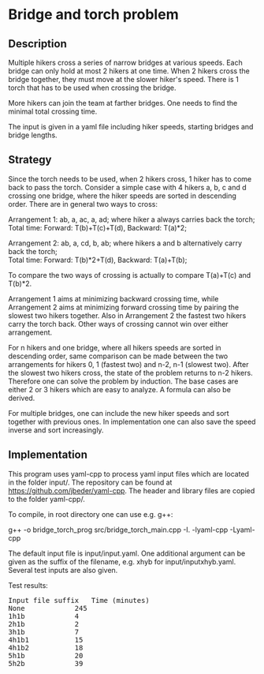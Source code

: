 # Bridge and torch problem

## Description

Multiple hikers cross a series of narrow bridges at various speeds. Each bridge can only hold at most 2 hikers at one time. When 2 hikers cross the bridge together, they must move at the slower hiker's speed. There is 1 torch that has to be used when crossing the bridge.

More hikers can join the team at farther bridges. One needs to find the minimal total crossing time.

The input is given in a yaml file including hiker speeds, starting bridges and bridge lengths.

## Strategy

Since the torch needs to be used, when 2 hikers cross, 1 hiker has to come back to pass the torch. Consider a simple case with 4 hikers a, b, c and d crossing one bridge, where the hiker speeds are sorted in descending order. There are in general two ways to cross:

Arrangement 1: ab, a, ac, a, ad; where hiker a always carries back the torch;\
Total time: Forward: T(b)+T(c)+T(d), Backward: T(a)\*2;

Arrangement 2: ab, a, cd, b, ab; where hikers a and b alternatively carry back the torch;\
Total time: Forward: T(b)\*2+T(d), Backward: T(a)+T(b);

To compare the two ways of crossing is actually to compare T(a)+T(c) and T(b)\*2.

Arrangement 1 aims at minimizing backward crossing time, while Arrangement 2 aims at minimizing forward crossing time by pairing the slowest two hikers together. Also in Arrangement 2 the fastest two hikers carry the torch back. Other ways of crossing cannot win over either arrangement.

For n hikers and one bridge, where all hikers speeds are sorted in descending order, same comparison can be made between the two arrangements for hikers 0, 1 (fastest two) and n-2, n-1 (slowest two). After the slowest two hikers cross, the state of the problem returns to n-2 hikers. Therefore one can solve the problem by induction. The base cases are either 2 or 3 hikers which are easy to analyze. A formula can also be derived.

For multiple bridges, one can include the new hiker speeds and sort together with previous ones. In implementation one can also save the speed inverse and sort increasingly.

## Implementation

This program uses yaml-cpp to process yaml input files which are located in the folder input/. The repository can be found at https://github.com/jbeder/yaml-cpp. The header and library files are copied to the folder yaml-cpp/.

To compile, in root directory one can use e.g. g++:

g++ -o bridge_torch_prog src/bridge_torch_main.cpp -I. -lyaml-cpp -Lyaml-cpp

The default input file is input/input.yaml. One additional argument can be given as the suffix of the filename, e.g. xhyb for input/inputxhyb.yaml. Several test inputs are also given.

Test results:
<pre>
Input file suffix	Time (minutes)
None			245
1h1b			4
2h1b			2
3h1b			7
4h1b1			15
4h1b2			18
5h1b			20
5h2b			39
</pre>